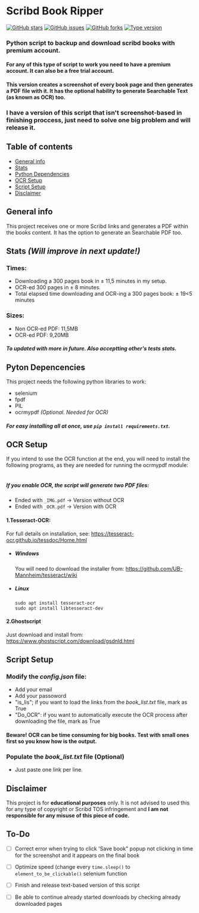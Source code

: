 Scribd Book Ripper
============
[![GitHub stars](https://img.shields.io/github/stars/athossampayo/scrbd_book_ripper)](https://github.com/athossampayo/scrbd_book_ripper/stargazers) [![GitHub issues](https://img.shields.io/github/issues/athossampayo/scrbd_book_ripper)](https://github.com/athossampayo/scrbd_book_ripper/issues) [![GitHub forks](https://img.shields.io/github/forks/athossampayo/scrbd_book_ripper)](https://github.com/athossampayo/scrbd_book_ripper/network) [![Type version](https://img.shields.io/badge/type%20version-image-blue)](https://img.shields.io/badge/vers__type-image__version-blue) </br>

### Python script to backup and download scribd books with **premium account**.
#### For any of this type of script to work you need to have a premium account. It can also be a free trial account.
#### This version creates a screenshot of every book page and then generates a PDF file with it. It has the optional hability to generate Searchable Text (as known as OCR) too.
### I have a version of this script that isn't screenshot-based in finishing proccess, just need to solve one big problem and will release it.
## Table of contents
* [General info](#general-info)
* [Stats](#stats)
* [Python Dependencies](#python-dependencies)
* [OCR Setup](#ocr-setup)
* [Script Setup](#script-setup)
* [Disclaimer](#disclaimer)

## General info
This project receives one or more Scribd links and generates a PDF within the books content. It has the option to generate an Searchable PDF too.

## Stats _(Will improve in next update!)_
### Times:
* Downloading a 300 pages book in ± 11,5 minutes in my setup.
* OCR-ed 300 pages in ± 8 minutes.
* Total elapsed time downloading and OCR-ing a 300 pages book: ± 19<5 minutes
### Sizes:
* Non OCR-ed PDF: 11,5MB
* OCR-ed PDF: 9,20MB
##### To updated with more in future. Also acceptting other's tests stats.

## Pyton Depencencies
This project needs the following python libraries to work:
* selenium
* fpdf
* PIL
* ocrmypdf _(Optional. Needed for OCR)_
##### For easy installing all at once, use ```pip install requirements.txt```.

## OCR Setup
If you intend to use the OCR function at the end, you will need to install the following programs, as they are needed for running the ocrmypdf module: </br>
</br>
##### If you enable OCR, the script will generate two PDF files:
- Ended with ```_IMG.pdf``` → Version without OCR
- Ended with ```_OCR.pdf``` → Version with OCR

#### 1.Tesseract-OCR:
For full details on installation, see: https://tesseract-ocr.github.io/tessdoc/Home.html </br>
  * ##### Windows </br>
    You will need to download the installer from: https://github.com/UB-Mannheim/tesseract/wiki </br>
  * ##### Linux </br>
    ```sudo apt install tesseract-ocr``` </br>
    ```sudo apt install libtesseract-dev```

#### 2.Ghostscript
Just download and install from: https://www.ghostscript.com/download/gsdnld.html

## Script Setup
### Modify the _config.json_ file:
+ Add your email
+ Add your passoword
+ "is_lis"; if you want to load the links from the _book_list.txt_ file, mark as True
+ "Do_OCR": if you want to automatically execute the OCR process after downloading the file, mark as True
#### Beware! OCR can be time consuming for big books. Test with small ones first so you know how is the output.

### Populate the _book_list.txt_ file (Optional)
+ Just paste one link per line.

## Disclaimer
This project is for **educational purposes** only. It is not advised to used this for any type of copyright or Scribd TOS infringement and **I am not responsible for any misuse of this piece of code.**

## To-Do
- [ ] Correct error when trying to click 'Save book" popup not clicking in time for the screenshot and it appears on the final book

- [ ] Optimize speed (change every ```time.sleep()``` to ```element_to_be_clickable()``` selenium function
- [ ] Finish and release text-based version of this script
- [ ] Be able to continue already started downloads by checking already downloaded pages


